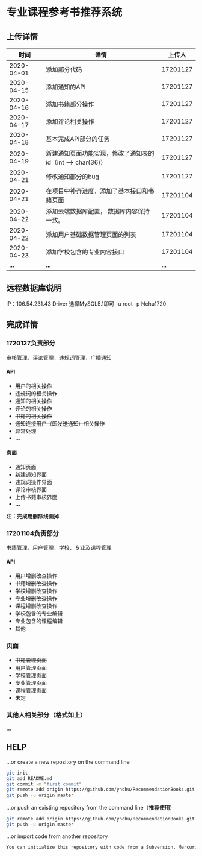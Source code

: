 # 专业课程参考书推荐系统

## 上传详情

| 时间       | 详情                                                       | 上传人   |
| ---------- | ---------------------------------------------------------- | -------- |
| 2020-04-01 | 添加部分代码                                               | 17201127 |
| 2020-04-15 | 添加通知的API                                              | 17201127 |
| 2020-04-16 | 添加书籍部分操作                                           | 17201127 |
| 2020-04-17 | 添加评论相关操作                                           | 17201127 |
| 2020-04-18 | 基本完成API部分的任务                                      | 17201127 |
| 2020-04-19 | 新建通知页面功能实现，修改了通知表的id（int --> char(36)）    | 17201127 |
| 2020-04-21 | 修改通知部分的bug                                          | 17201127 |
| 2020-04-21 | 在项目中补齐进度，添加了基本接口和书籍页面                    | 17201104 |
| 2020-04-22 | 添加云端数据库配置， 数据库内容保持一致。                     | 17201104 |
| 2020-04-22 | 添加用户基础数据管理页面的列表                              | 17201104 |
| 2020-04-23 | 添加学校包含的专业内容接口                                  | 17201104 |
| **...**    | **...**                                                    | **...**  |

## 远程数据库说明
IP：106.54.231.43
Driver 选择MySQL5.1即可
-u root
-p Nchu1720

## 完成详情

### 1720127负责部分

审核管理，评论管理，违规词管理，广播通知

#### API

- ~~用户的相关操作~~
- ~~违规词的相关操作~~
- ~~通知的相关操作~~
- ~~评论的相关操作~~
- ~~书籍的相关操作~~
- ~~通知连接用户（即发送通知）相关操作~~
- 异常处理
- **...**

#### 页面

- 通知页面
- 新建通知界面
- 违规词操作界面
- 评论审核界面
- 上传书籍审核界面
- **...**



**注：完成用删除线画掉**

### 17201104负责部分

书籍管理，用户管理，学校、专业及课程管理

#### API

- ~~用户增删改查操作~~
- ~~书籍增删改查操作~~
- ~~学校增删改查操作~~
- ~~专业增删改查操作~~
- ~~课程增删改查操作~~
- ~~学校包含的专业编辑~~
- 专业包含的课程编辑
- 其他

### 页面

- ~~书籍管理页面~~
- 用户管理页面
- 学校管理页面
- 专业管理页面
- 课程管理页面
- 未定




### 其他人相关部分（格式如上）

**...**





## HELP

…or create a new repository on the command line

```bash
git init
git add README.md
git commit -m "first commit"
git remote add origin https://github.com/ynchu/RecommendationBooks.git
git push -u origin master
```

…or push an existing repository from the command line（**推荐使用**）

```bash
git remote add origin https://github.com/ynchu/RecommendationBooks.git
git push -u origin master
```

…or import code from another repository

```txt
You can initialize this repository with code from a Subversion, Mercurial, or TFS project.
```
